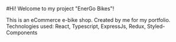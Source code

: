 #Hi! Welcome to my project "EnerGo Bikes"!

This is an eCommerce e-bike shop.
Created by me for my portfolio.
Technologies used: React, Typescript, ExpressJs, Redux, Styled-Components 